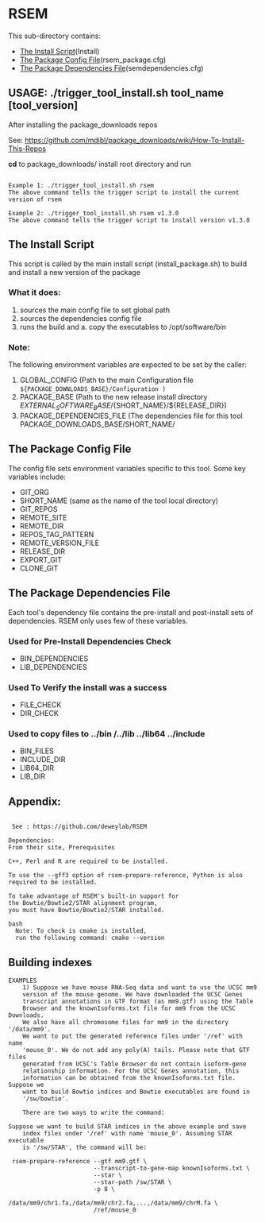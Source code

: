 # RSEM
 
This sub-directory contains:
 - [The Install Script](#the-install-script)(Install)
 - [The Package Config File](#the-package-config-file)(rsem_package.cfg)
 - [The Package Dependencies File](#the-package-dependencies-file)(semdependencies.cfg)

## USAGE: ./trigger_tool_install.sh tool_name [tool_version]

After installing the package_downloads repos 

See: https://github.com/mdibl/package_downloads/wiki/How-To-Install-This-Repos

**cd**  to package_downloads/ install root directory and run 
```

Example 1: ./trigger_tool_install.sh rsem
The above command tells the trigger script to install the current version of rsem

Example 2: ./trigger_tool_install.sh rsem v1.3.0
The above command tells the trigger script to install version v1.3.0
```

## The Install Script
 This script is called by the main install script 
(install_package.sh)  to build and install  a new version of the package 

### What it does:
  1) sources the main config file to set global path
  2) sources the dependencies config file
  3) runs the build and 
     a. copy  the executables to /opt/software/bin
    
 

### Note:
The following environment variables are expected to be set by the caller:

 1) GLOBAL_CONFIG  (Path to the main Configuration file
    ``` ${PACKAGE_DOWNLOADS_BASE}/Configuration ) ```
 2) PACKAGE_BASE   (Path to the new release install directory  ${EXTERNAL_SOFTWARE_BASE}/${SHORT_NAME}/${RELEASE_DIR})
 3) PACKAGE_DEPENDENCIES_FILE (The dependencies file for this tool  PACKAGE_DOWNLOADS_BASE/SHORT_NAME/


## The Package Config File 
The config file sets environment variables specific to this tool.
Some key variables include:

  - GIT_ORG
  - SHORT_NAME  (same as the name of the tool local directory)
  - GIT_REPOS
  - REMOTE_SITE
  - REMOTE_DIR
  - REPOS_TAG_PATTERN
  - REMOTE_VERSION_FILE
  - RELEASE_DIR
  - EXPORT_GIT
  - CLONE_GIT
  
## The Package Dependencies File
Each tool's dependency file contains the pre-install and post-install sets of dependencies.
RSEM only uses few of these variables.

### Used for Pre-Install Dependencies Check
  - BIN_DEPENDENCIES
  - LIB_DEPENDENCIES

### Used To Verify the install was a success
  - FILE_CHECK
  - DIR_CHECK

### Used to copy files to ../bin /../lib ../lib64 ../include 
  - BIN_FILES
  - INCLUDE_DIR
  - LIB64_DIR
  - LIB_DIR

## Appendix:
```

 See : https://github.com/deweylab/RSEM 
 
Dependencies:
From their site, Prerequisites

C++, Perl and R are required to be installed.

To use the --gff3 option of rsem-prepare-reference, Python is also required to be installed.

To take advantage of RSEM's built-in support for 
the Bowtie/Bowtie2/STAR alignment program,
you must have Bowtie/Bowtie2/STAR installed.

bash
  Note: To check is cmake is installed,
  run the following command: cmake --version

```
## Building indexes
```
EXAMPLES
    1) Suppose we have mouse RNA-Seq data and want to use the UCSC mm9
    version of the mouse genome. We have downloaded the UCSC Genes
    transcript annotations in GTF format (as mm9.gtf) using the Table
    Browser and the knownIsoforms.txt file for mm9 from the UCSC Downloads.
    We also have all chromosome files for mm9 in the directory '/data/mm9'.
    We want to put the generated reference files under '/ref' with name
    'mouse_0'. We do not add any poly(A) tails. Please note that GTF files
    generated from UCSC's Table Browser do not contain isoform-gene
    relationship information. For the UCSC Genes annotation, this
    information can be obtained from the knownIsoforms.txt file. Suppose we
    want to build Bowtie indices and Bowtie executables are found in
    '/sw/bowtie'.

    There are two ways to write the command:

Suppose we want to build STAR indices in the above example and save
    index files under '/ref' with name 'mouse_0'. Assuming STAR executable
    is '/sw/STAR', the command will be:

 rsem-prepare-reference --gtf mm9.gtf \
                        --transcript-to-gene-map knownIsoforms.txt \
                        --star \
                        --star-path /sw/STAR \
                        -p 8 \
                        /data/mm9/chr1.fa,/data/mm9/chr2.fa,...,/data/mm9/chrM.fa \
                        /ref/mouse_0

```
